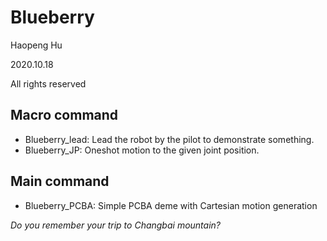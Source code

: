 # Blueberry

Haopeng Hu

2020.10.18

All rights reserved

## Macro command

- Blueberry_lead: Lead the robot by the pilot to demonstrate something.
- Blueberry_JP: Oneshot motion to the given joint position.

## Main command

- Blueberry_PCBA: Simple PCBA deme with Cartesian motion generation

*Do you remember your trip to Changbai mountain?*